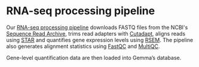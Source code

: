 # RNA-seq processing pipeline

Our [RNA-seq processing pipeline](https://github.com/PavlidisLab/rnaseq-pipeline) downloads FASTQ files from the NCBI's [Sequence Read Archive](https://www.ncbi.nlm.nih.gov/sra), 
trims read adapters with [Cutadapt](https://cutadapt.readthedocs.io/en/stable), aligns reads using [STAR](https://pubmed.ncbi.nlm.nih.gov/23104886) and quantifies gene expression levels 
 using [RSEM](https://bmcbioinformatics.biomedcentral.com/articles/10.1186/1471-2105-12-323). The pipeline also generates alignment statistics using [FastQC](https://www.bioinformatics.babraham.ac.uk/projects/fastqc/) and [MultiQC](https://seqera.io/multiqc/). 
 
Gene-level quantification data are then loaded into Gemma’s database.

